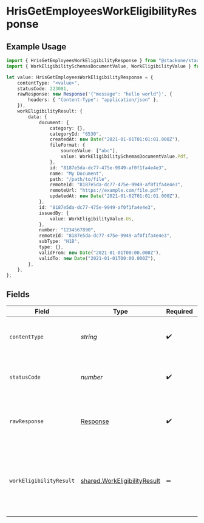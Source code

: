 # HrisGetEmployeesWorkEligibilityResponse

## Example Usage

```typescript
import { HrisGetEmployeesWorkEligibilityResponse } from "@stackone/stackone-client-ts/sdk/models/operations";
import { WorkEligibilitySchemasDocumentValue, WorkEligibilityValue } from "@stackone/stackone-client-ts/sdk/models/shared";

let value: HrisGetEmployeesWorkEligibilityResponse = {
    contentType: "<value>",
    statusCode: 223081,
    rawResponse: new Response('{"message": "hello world"}', {
        headers: { "Content-Type": "application/json" },
    }),
    workEligibilityResult: {
        data: {
            document: {
                category: {},
                categoryId: "6530",
                createdAt: new Date("2021-01-01T01:01:01.000Z"),
                fileFormat: {
                    sourceValue: ["abc"],
                    value: WorkEligibilitySchemasDocumentValue.Pdf,
                },
                id: "8187e5da-dc77-475e-9949-af0f1fa4e4e3",
                name: "My Document",
                path: "/path/to/file",
                remoteId: "8187e5da-dc77-475e-9949-af0f1fa4e4e3",
                remoteUrl: "https://example.com/file.pdf",
                updatedAt: new Date("2021-01-02T01:01:01.000Z"),
            },
            id: "8187e5da-dc77-475e-9949-af0f1fa4e4e3",
            issuedBy: {
                value: WorkEligibilityValue.Us,
            },
            number: "1234567890",
            remoteId: "8187e5da-dc77-475e-9949-af0f1fa4e4e3",
            subType: "H1B",
            type: {},
            validFrom: new Date("2021-01-01T00:00.000Z"),
            validTo: new Date("2021-01-01T00:00.000Z"),
        },
    },
};
```

## Fields

| Field                                                                               | Type                                                                                | Required                                                                            | Description                                                                         |
| ----------------------------------------------------------------------------------- | ----------------------------------------------------------------------------------- | ----------------------------------------------------------------------------------- | ----------------------------------------------------------------------------------- |
| `contentType`                                                                       | *string*                                                                            | :heavy_check_mark:                                                                  | HTTP response content type for this operation                                       |
| `statusCode`                                                                        | *number*                                                                            | :heavy_check_mark:                                                                  | HTTP response status code for this operation                                        |
| `rawResponse`                                                                       | [Response](https://developer.mozilla.org/en-US/docs/Web/API/Response)               | :heavy_check_mark:                                                                  | Raw HTTP response; suitable for custom response parsing                             |
| `workEligibilityResult`                                                             | [shared.WorkEligibilityResult](../../../sdk/models/shared/workeligibilityresult.md) | :heavy_minus_sign:                                                                  | The work eligibility of the employee with the given identifiers was retrieved.      |